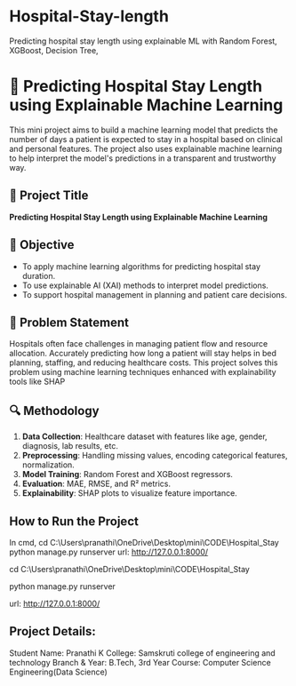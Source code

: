 # Hospital-Stay-length
Predicting hospital stay length using explainable ML with Random Forest, XGBoost, Decision Tree,

# 🏥 Predicting Hospital Stay Length using Explainable Machine Learning

This mini project aims to build a machine learning model that predicts the number of days a patient is expected to stay in a hospital based on clinical and personal features. The project also uses explainable machine learning to help interpret the model's predictions in a transparent and trustworthy way.


## 📘 Project Title

**Predicting Hospital Stay Length using Explainable Machine Learning**


## 🎯 Objective

- To apply machine learning algorithms for predicting hospital stay duration.
- To use explainable AI (XAI) methods to interpret model predictions.
- To support hospital management in planning and patient care decisions.


## 🧪 Problem Statement

Hospitals often face challenges in managing patient flow and resource allocation. Accurately predicting how long a patient will stay helps in bed planning, staffing, and reducing healthcare costs. This project solves this problem using machine learning techniques enhanced with explainability tools like SHAP

## 🔍 Methodology

1. **Data Collection**: Healthcare dataset with features like age, gender, diagnosis, lab results, etc.
2. **Preprocessing**: Handling missing values, encoding categorical features, normalization.
3. **Model Training**: Random Forest and XGBoost regressors.
4. **Evaluation**: MAE, RMSE, and R² metrics.
5. **Explainability**: SHAP plots to visualize feature importance.


## How to Run the Project
In cmd, 
cd C:\Users\pranathi\OneDrive\Desktop\mini\CODE\Hospital_Stay
python manage.py runserver
url: http://127.0.0.1:8000/


cd C:\Users\pranathi\OneDrive\Desktop\mini\CODE\Hospital_Stay

python manage.py runserver

url: http://127.0.0.1:8000/

## Project Details:
Student Name: Pranathi K
College: Samskruti college of engineering and technology
Branch & Year: B.Tech, 3rd Year
Course: Computer Science Engineering(Data Science)
